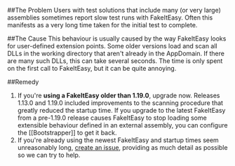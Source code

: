 ##The Problem
Users with test solutions that include many (or very large) assemblies sometimes report slow test runs with FakeItEasy. Often this manifests as a very long time taken for the initial test to complete.

##The Cause
This behaviour is usually caused by the way FakeItEasy looks for user-defined extension points. Some older versions load and scan all DLLs in the working directory that aren't already in the AppDomain. If there are many such DLLs, this can take several seconds. The time is only spent on the first call to FakeItEasy, but it can be quite annoying.

##Remedy
1. If you're **using a FakeItEasy older than 1.19.0**, upgrade now. Releases 1.13.0 and 1.19.0 included improvements to the scanning procedure that greatly reduced the startup time. If you upgrade to the latest FakeItEasy from a pre-1.19.0 release causes FakeItEasy to stop loading some extensible behaviour defined in an external assembly, you can configure the [[Bootstrapper]] to get it back.
2. If you're already using the newest FakeItEasy and startup times seem unreasonably long, [create an issue][newissue], providing as much detail as possible so we can try to help.

[newissue]:https://github.com/FakeItEasy/FakeItEasy/issues/new